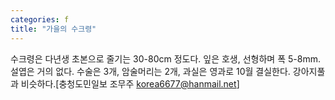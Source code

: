 ```yaml
---
categories: f
title: "가을의 수크령"
---
```

수크령은 다년생 초본으로 줄기는 30-80cm 정도다. 잎은 호생, 선형하며 폭 5-8mm. 설엽은 거의 없다. 수술은 3개, 암술머리는 2개, 과실은 영과로 10월 결실한다. 강아지풀과 비슷하다.[충청도민일보 조무주 korea6677@hanmail.net]